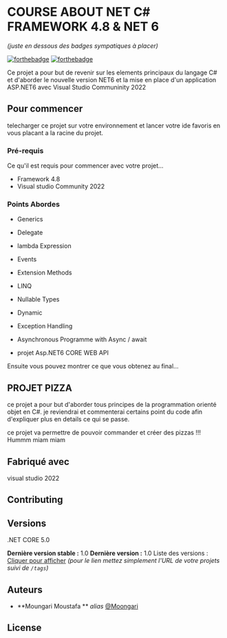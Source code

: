 # COURSE ABOUT NET C# FRAMEWORK 4.8 & NET 6
_(juste en dessous des badges sympatiques à placer)_

[![forthebadge](http://forthebadge.com/images/badges/built-with-love.svg)](http://forthebadge.com)  [![forthebadge](http://forthebadge.com/images/badges/powered-by-electricity.svg)](http://forthebadge.com)

Ce projet a pour but de revenir sur les elements principaux du langage C# et d'aborder
le nouvelle version NET6 et la mise en place d'un application ASP.NET6 avec Visual Studio Communinity 2022

## Pour commencer

telecharger ce projet sur votre environnement et lancer votre ide favoris en vous placant a la racine du projet.


### Pré-requis

Ce qu'il est requis pour commencer avec votre projet...

- Framework 4.8
- Visual studio Community 2022


### Points Abordes

- Generics
- Delegate
- lambda Expression
- Events
- Extension Methods
- LINQ
- Nullable Types
- Dynamic
- Exception Handling
- Asynchronous Programme with Async / await

- projet Asp.NET6 CORE WEB API 





Ensuite vous pouvez montrer ce que vous obtenez au final...

## PROJET PIZZA
 ce projet a pour but d'aborder tous principes de la programmation orienté objet en C#.
 je reviendrai et commenterai certains point du code afin d'expliquer plus en details ce qui se passe.
 
 ce projet va permettre de pouvoir commander et créer des pizzas !!! Hummm miam miam




## Fabriqué avec

 visual studio 2022




## Contributing



## Versions
.NET CORE 5.0


**Dernière version stable :** 1.0
**Dernière version :** 1.0
Liste des versions : [Cliquer pour afficher](https://github.com/your/project-name/tags)
_(pour le lien mettez simplement l'URL de votre projets suivi de ``/tags``)_

## Auteurs

* **Moungari Moustafa ** _alias_ [@Moongari](https://github.com/Moongari)




## License




